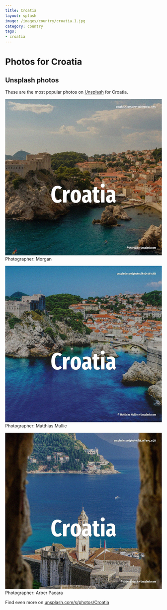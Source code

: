 ```yaml
---
title: Croatia
layout: splash
image: /images/country/croatia.1.jpg
category: country
tags:
- croatia
---
```

# Photos for Croatia
 
## Unsplash photos
These are the most popular photos on [Unsplash](https://unsplash.com) for Croatia.
 
![Croatia](/images/country/croatia.1.jpg)
Photographer:  Morgan
 
![Croatia](/images/country/croatia.2.jpg)
Photographer:  Matthias Mullie
 
![Croatia](/images/country/croatia.3.jpg)
Photographer:  Arber Pacara
 
Find even more on [unsplash.com/s/photos/Croatia](https://unsplash.com/s/photos/Croatia)
 

